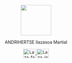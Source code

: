 <div id="header" align="center">
  <img src="https://media.giphy.com/media/HwBlFQZFcAoUcPHZdX/giphy.gif" width="100"/>
  
  <p align="center">ANDRIHERTSE Ilazasoa Martial</p>
  
  <div id="badges">
    <p align="center">
      <a href="https://www.facebook.com/martialandrihertse" target="blank">
        <img align="center" src="https://raw.githubusercontent.com/rahuldkjain/github-profile-readme-generator/master/src/images/icons/Social/facebook.svg"                       alt="Laza_facebook" height="30" width="40" />
      </a>
      <a href="https://www.instagram.com/martial_andrihertse" target="blank">
        <img align="center" src="https://raw.githubusercontent.com/rahuldkjain/github-profile-readme-generator/master/src/images/icons/Social/instagram.svg"                     alt="Laza_insta" height="30" width="40" />
      </a>
    </p>
  </div>
</div>

<div>
</div>
